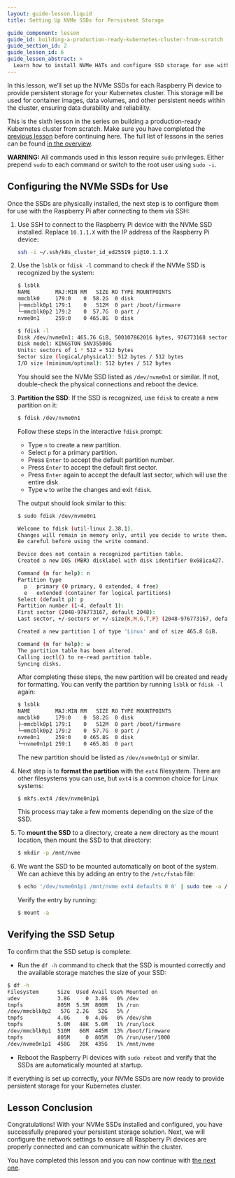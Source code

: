 ```yaml
---
layout: guide-lesson.liquid
title: Setting Up NVMe SSDs for Persistent Storage

guide_component: lesson
guide_id: building-a-production-ready-kubernetes-cluster-from-scratch
guide_section_id: 2
guide_lesson_id: 6
guide_lesson_abstract: >
  Learn how to install NVMe HATs and configure SSD storage for use with Longhorn and local container image storage.
---
```


In this lesson, we’ll set up the NVMe SSDs for each Raspberry Pi device to provide persistent storage for your
Kubernetes cluster. This storage will be used for container images, data volumes, and other persistent needs within the
cluster, ensuring data durability and reliability.

This is the sixth lesson in the series on building a production-ready Kubernetes cluster from scratch. Make sure you
have completed the [previous lesson](/building-a-production-ready-kubernetes-cluster-from-scratch/lesson-5) before
continuing here. The full list of lessons in the series can be found
[in the overview](/building-a-production-ready-kubernetes-cluster-from-scratch).

<div class="alert-warning" role="alert">
<strong>WARNING:</strong> All commands used in this lesson require <code>sudo</code> privileges.
Either prepend <code>sudo</code> to each command or switch to the root user using <code>sudo -i</code>.
</div>

## Configuring the NVMe SSDs for Use

Once the SSDs are physically installed, the next step is to configure them for use with the Raspberry Pi after
connecting to them via SSH:

1. Use SSH to connect to the Raspberry Pi device with the NVMe SSD installed. Replace `10.1.1.X` with the IP address of
   the Raspberry Pi device:

   ```bash
   ssh -i ~/.ssh/k8s_cluster_id_ed25519 pi@10.1.1.X
   ```

2. Use the `lsblk` or `fdisk -l` command to check if the NVMe SSD is recognized by the system:

   ```bash
   $ lsblk
   NAME        MAJ:MIN RM   SIZE RO TYPE MOUNTPOINTS
   mmcblk0     179:0    0  58.2G  0 disk
   ├─mmcblk0p1 179:1    0   512M  0 part /boot/firmware
   └─mmcblk0p2 179:2    0  57.7G  0 part /
   nvme0n1     259:0    0 465.8G  0 disk

   $ fdisk -l
   Disk /dev/nvme0n1: 465.76 GiB, 500107862016 bytes, 976773168 sectors
   Disk model: KINGSTON SNV3S500G
   Units: sectors of 1 * 512 = 512 bytes
   Sector size (logical/physical): 512 bytes / 512 bytes
   I/O size (minimum/optimal): 512 bytes / 512 bytes
   ```

   You should see the NVMe SSD listed as `/dev/nvme0n1` or similar. If not, double-check the physical connections and
   reboot the device.

3. **Partition the SSD**: If the SSD is recognized, use `fdisk` to create a new partition on it:

   ```bash
   $ fdisk /dev/nvme0n1
   ```

   Follow these steps in the interactive `fdisk` prompt:

   - Type `n` to create a new partition.
   - Select `p` for a primary partition.
   - Press `Enter` to accept the default partition number.
   - Press `Enter` to accept the default first sector.
   - Press `Enter` again to accept the default last sector, which will use the entire disk.
   - Type `w` to write the changes and exit `fdisk`.

   The output should look similar to this:

   ```bash
   $ sudo fdisk /dev/nvme0n1

   Welcome to fdisk (util-linux 2.38.1).
   Changes will remain in memory only, until you decide to write them.
   Be careful before using the write command.

   Device does not contain a recognized partition table.
   Created a new DOS (MBR) disklabel with disk identifier 0x681ca427.

   Command (m for help): n
   Partition type
     p   primary (0 primary, 0 extended, 4 free)
     e   extended (container for logical partitions)
   Select (default p): p
   Partition number (1-4, default 1):
   First sector (2048-976773167, default 2048):
   Last sector, +/-sectors or +/-size{K,M,G,T,P} (2048-976773167, default 976773167):

   Created a new partition 1 of type 'Linux' and of size 465.8 GiB.

   Command (m for help): w
   The partition table has been altered.
   Calling ioctl() to re-read partition table.
   Syncing disks.
   ```

   After completing these steps, the new partition will be created and ready for formatting. You can verify the
   partition by running `lsblk` or `fdisk -l` again:

   ```bash
   $ lsblk
   NAME        MAJ:MIN RM   SIZE RO TYPE MOUNTPOINTS
   mmcblk0     179:0    0  58.2G  0 disk
   ├─mmcblk0p1 179:1    0   512M  0 part /boot/firmware
   └─mmcblk0p2 179:2    0  57.7G  0 part /
   nvme0n1     259:0    0 465.8G  0 disk
   └─nvme0n1p1 259:1    0 465.8G  0 part
   ```

   The new partition should be listed as `/dev/nvme0n1p1` or similar.

4. Next step is to **format the partition** with the `ext4` filesystem. There are other filesystems you can use, but
   `ext4` is a common choice for Linux systems:

   ```bash
   $ mkfs.ext4 /dev/nvme0n1p1
   ```

   This process may take a few moments depending on the size of the SSD.

5. To **mount the SSD** to a directory, create a new directory as the mount location, then mount the SSD to that
   directory:

   ```bash
   $ mkdir -p /mnt/nvme
   ```

6. We want the SSD to be mounted automatically on boot of the system. We can achieve this by adding an entry to the
   `/etc/fstab` file:

   ```bash
   $ echo '/dev/nvme0n1p1 /mnt/nvme ext4 defaults 0 0' | sudo tee -a /etc/fstab
   ```

   Verify the entry by running:

   ```bash
   $ mount -a
   ```

## Verifying the SSD Setup

To confirm that the SSD setup is complete:

- Run the `df -h` command to check that the SSD is mounted correctly and the available storage matches the size of your
  SSD:

```bash
$ df -h
Filesystem      Size  Used Avail Use% Mounted on
udev            3.8G     0  3.8G   0% /dev
tmpfs           805M  5.5M  800M   1% /run
/dev/mmcblk0p2   57G  2.2G   52G   5% /
tmpfs           4.0G     0  4.0G   0% /dev/shm
tmpfs           5.0M   48K  5.0M   1% /run/lock
/dev/mmcblk0p1  510M   66M  445M  13% /boot/firmware
tmpfs           805M     0  805M   0% /run/user/1000
/dev/nvme0n1p1  458G   28K  435G   1% /mnt/nvme
```

- Reboot the Raspberry Pi devices with `sudo reboot` and verify that the SSDs are automatically mounted at startup.

If everything is set up correctly, your NVMe SSDs are now ready to provide persistent storage for your Kubernetes
cluster.

## Lesson Conclusion

Congratulations! With your NVMe SSDs installed and configured, you have successfully prepared your persistent storage
solution. Next, we will configure the network settings to ensure all Raspberry Pi devices are properly connected and can
communicate within the cluster.

You have completed this lesson and you can now continue with
[the next one](/building-a-production-ready-kubernetes-cluster-from-scratch/lesson-7).
